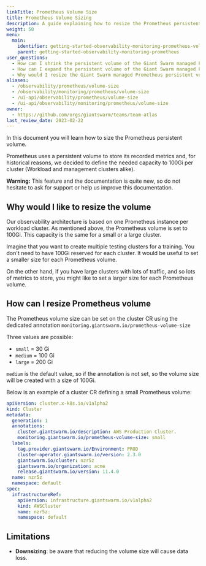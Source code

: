 ```yaml
---
linkTitle: Prometheus Volume Size
title: Prometheus Volume Sizing
description: A guide explaining how to resize the Prometheus persistent volume to fit your needs.
weight: 50
menu:
  main:
    identifier: getting-started-observability-monitoring-prometheus-volumesize
    parent: getting-started-observability-monitoring-prometheus
user_questions:
  - How can I shrink the persistent volume of the Giant Swarm managed Prometheus?
  - How can I expand the persistent volume of the Giant Swarm managed Prometheus?
  - Why would I resize the Giant Swarm managed Prometheus persistent volume ?
aliases:
  - /observability/prometheus/volume-size
  - /observability/monitoring/prometheus/volume-size
  - /ui-api/observability/prometheus/volume-size
  - /ui-api/observability/monitoring/prometheus/volume-size
owner:
  - https://github.com/orgs/giantswarm/teams/team-atlas
last_review_date: 2023-02-22
---
```


In this document you will learn how to size the Prometheus persistent volume.

Prometheus uses a persistent volume to store its recorded metrics and, for historical reasons, we decided to define the needed capacity to 100Gi per cluster (Workload and management clusters alike).

__Warning:__ This feature and the documentation is quite new, so do not hesitate to ask for support or help us improve this documentation.

## Why would I like to resize the volume

Our observability architecture is based on one Prometheus instance per workload cluster.
As mentioned above, the Prometheus volume is set to 100Gi.
This capacity is the same for a small or a large cluster.

Imagine that you want to create multiple testing clusters for a training.
You don't need to have 100Gi reserved for each cluster.
It would be useful to set a smaller size for each Prometheus volume.

On the other hand, if you have large clusters with lots of traffic, and so lots of metrics to store, you might like to set a larger size for each Prometheus volume.

## How can I resize Prometheus volume

The Prometheus volume size can be set on the cluster CR using the dedicated annotation `monitoring.giantswarm.io/prometheus-volume-size`

Three values are possible:

* `small` = 30 Gi
* `medium` = 100 Gi
* `large` = 200 Gi

`medium` is the default value, so if the annotation is not set, so the volume size will be created with a size of 100Gi.

Below is an example of a cluster CR defining a small Prometheus volume:

```yaml
apiVersion: cluster.x-k8s.io/v1alpha2
kind: Cluster
metadata:
  generation: 1
  annotations:
    cluster.giantswarm.io/description: AWS Production Cluster.
    monitoring.giantswarm.io/prometheus-volume-size: small
  labels:
    tag.provider.giantswarm.io/Environment: PROD
    cluster-operator.giantswarm.io/version: 2.3.0
    giantswarm.io/cluster: nzr5z
    giantswarm.io/organization: acme
    release.giantswarm.io/version: 11.4.0
  name: nzr5z
  namespace: default
spec:
  infrastructureRef:
    apiVersion: infrastructure.giantswarm.io/v1alpha2
    kind: AWSCluster
    name: nzr5z:
    namespace: default
```

## Limitations

* __Downsizing__: be aware that reducing the volume size will cause data loss.
